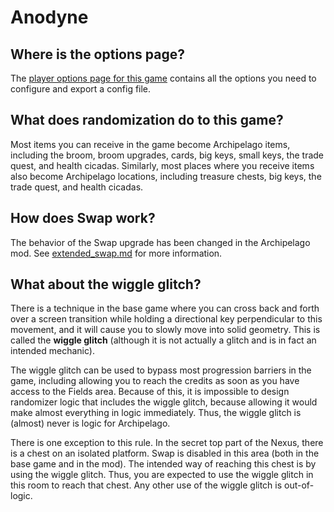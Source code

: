 # Anodyne

## Where is the options page?

The [player options page for this game](../player-options) contains all the
options you need to configure and export a config file.

## What does randomization do to this game?

Most items you can receive in the game become Archipelago items, including the
broom, broom upgrades, cards, big keys, small keys, the trade quest, and health
cicadas. Similarly, most places where you receive items also become Archipelago
locations, including treasure chests, big keys, the trade quest, and health
cicadas.

## How does Swap work?

The behavior of the Swap upgrade has been changed in the Archipelago mod. See
[extended_swap.md](https://github.com/SephDB/AnodyneArchipelagoClient/blob/main/docs/extended_swap.md)
for more information.

## What about the wiggle glitch?

There is a technique in the base game where you can cross back and forth over a
screen transition while holding a directional key perpendicular to this
movement, and it will cause you to slowly move into solid geometry. This is
called the **wiggle glitch** (although it is not actually a glitch and is in
fact an intended mechanic).

The wiggle glitch can be used to bypass most progression barriers in the game,
including allowing you to reach the credits as soon as you have access to the
Fields area. Because of this, it is impossible to design randomizer logic that
includes the wiggle glitch, because allowing it would make almost everything in
logic immediately. Thus, the wiggle glitch is (almost) never is logic for
Archipelago.

There is one exception to this rule. In the secret top part of the Nexus, there
is a chest on an isolated platform. Swap is disabled in this area (both in the
base game and in the mod). The intended way of reaching this chest is by using
the wiggle glitch. Thus, you are expected to use the wiggle glitch in this room
to reach that chest. Any other use of the wiggle glitch is out-of-logic.
